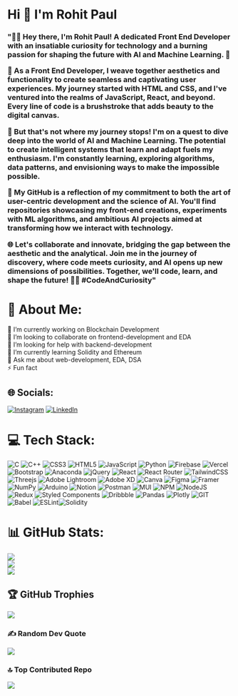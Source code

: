 

<h1>Hi 👋 I'm Rohit Paul</h1>
<h3> "👨‍💻 Hey there, I'm Rohit Paul! A dedicated Front End Developer with an insatiable curiosity for technology and a burning passion for shaping the future with AI and Machine Learning. 🚀


🎨 As a Front End Developer, I weave together aesthetics and functionality to create seamless and captivating user experiences. My journey started with HTML and CSS, and I've ventured into the realms of JavaScript, React, and beyond. Every line of code is a brushstroke that adds beauty to the digital canvas.

🤖 But that's not where my journey stops! I'm on a quest to dive deep into the world of AI and Machine Learning. The potential to create intelligent systems that learn and adapt fuels my enthusiasm. I'm constantly learning, exploring algorithms, data patterns, and envisioning ways to make the impossible possible.

🌟 My GitHub is a reflection of my commitment to both the art of user-centric development and the science of AI. You'll find repositories showcasing my front-end creations, experiments with ML algorithms, and ambitious AI projects aimed at transforming how we interact with technology.

🌐 Let's collaborate and innovate, bridging the gap between the aesthetic and the analytical. Join me in the journey of discovery, where code meets curiosity, and AI opens up new dimensions of possibilities. Together, we'll code, learn, and shape the future! 🤝✨ #CodeAndCuriosity" </h3>

# 💫 About Me:
🔭 I’m currently working on Blockchain Development<br>👯 I’m looking to collaborate on frontend-development and EDA<br>🤝 I’m looking for help with backend-development<br>🌱 I’m currently learning Solidity and Ethereum<br>💬 Ask me about web-development, EDA, DSA<br>⚡ Fun fact


## 🌐 Socials:
[![Instagram](https://img.shields.io/badge/Instagram-%23E4405F.svg?logo=Instagram&logoColor=white)](https://www.instagram.com/rohitpaul.jsx/) [![LinkedIn](https://img.shields.io/badge/LinkedIn-%230077B5.svg?logo=linkedin&logoColor=white)](https://www.linkedin.com/in/rohit-paul-bba868251/) 
# 💻 Tech Stack:
![C](https://img.shields.io/badge/c-%2300599C.svg?style=for-the-badge&logo=c&logoColor=white) ![C++](https://img.shields.io/badge/c++-%2300599C.svg?style=for-the-badge&logo=c%2B%2B&logoColor=white) ![CSS3](https://img.shields.io/badge/css3-%231572B6.svg?style=for-the-badge&logo=css3&logoColor=white) ![HTML5](https://img.shields.io/badge/html5-%23E34F26.svg?style=for-the-badge&logo=html5&logoColor=white) ![JavaScript](https://img.shields.io/badge/javascript-%23323330.svg?style=for-the-badge&logo=javascript&logoColor=%23F7DF1E) ![Python](https://img.shields.io/badge/python-3670A0?style=for-the-badge&logo=python&logoColor=ffdd54) ![Firebase](https://img.shields.io/badge/firebase-%23039BE5.svg?style=for-the-badge&logo=firebase) ![Vercel](https://img.shields.io/badge/vercel-%23000000.svg?style=for-the-badge&logo=vercel&logoColor=white) ![Bootstrap](https://img.shields.io/badge/bootstrap-%23563D7C.svg?style=for-the-badge&logo=bootstrap&logoColor=white) ![Anaconda](https://img.shields.io/badge/Anaconda-%2344A833.svg?style=for-the-badge&logo=anaconda&logoColor=white) ![jQuery](https://img.shields.io/badge/jquery-%230769AD.svg?style=for-the-badge&logo=jquery&logoColor=white) ![React](https://img.shields.io/badge/react-%2320232a.svg?style=for-the-badge&logo=react&logoColor=%2361DAFB) ![React Router](https://img.shields.io/badge/React_Router-CA4245?style=for-the-badge&logo=react-router&logoColor=white) ![TailwindCSS](https://img.shields.io/badge/tailwindcss-%2338B2AC.svg?style=for-the-badge&logo=tailwind-css&logoColor=white) ![Threejs](https://img.shields.io/badge/threejs-black?style=for-the-badge&logo=three.js&logoColor=white) ![Adobe Lightroom](https://img.shields.io/badge/Adobe%20Lightroom-31A8FF.svg?style=for-the-badge&logo=Adobe%20Lightroom&logoColor=white) ![Adobe XD](https://img.shields.io/badge/Adobe%20XD-470137?style=for-the-badge&logo=Adobe%20XD&logoColor=#FF61F6) ![Canva](https://img.shields.io/badge/Canva-%2300C4CC.svg?style=for-the-badge&logo=Canva&logoColor=white) 	![Figma](https://img.shields.io/badge/figma-%23F24E1E.svg?style=for-the-badge&logo=figma&logoColor=white) ![Framer](https://img.shields.io/badge/Framer-black?style=for-the-badge&logo=framer&logoColor=blue) ![NumPy](https://img.shields.io/badge/numpy-%23013243.svg?style=for-the-badge&logo=numpy&logoColor=white) ![Arduino](https://img.shields.io/badge/-Arduino-00979D?style=for-the-badge&logo=Arduino&logoColor=white) ![Notion](https://img.shields.io/badge/Notion-%23000000.svg?style=for-the-badge&logo=notion&logoColor=white) ![Postman](https://img.shields.io/badge/Postman-FF6C37?style=for-the-badge&logo=postman&logoColor=white)
![MUI](https://img.shields.io/badge/MUI-%230081CB.svg?style=for-the-badge&logo=material-ui&logoColor=white) ![NPM](https://img.shields.io/badge/NPM-%23000000.svg?style=for-the-badge&logo=npm&logoColor=white) ![NodeJS](https://img.shields.io/badge/node.js-6DA55F?style=for-the-badge&logo=node.js&logoColor=white) ![Redux](https://img.shields.io/badge/redux-%23593d88.svg?style=for-the-badge&logo=redux&logoColor=white) ![Styled Components](https://img.shields.io/badge/styled--components-DB7093?style=for-the-badge&logo=styled-components&logoColor=white) ![Dribbble](https://img.shields.io/badge/Dribbble-EA4C89?style=for-the-badge&logo=dribbble&logoColor=white) ![Pandas](https://img.shields.io/badge/pandas-%23150458.svg?style=for-the-badge&logo=pandas&logoColor=white) ![Plotly](https://img.shields.io/badge/Plotly-%233F4F75.svg?style=for-the-badge&logo=plotly&logoColor=white) ![GIT](https://img.shields.io/badge/Git-fc6d26?style=for-the-badge&logo=git&logoColor=white) ![Babel](https://img.shields.io/badge/Babel-F9DC3e?style=for-the-badge&logo=babel&logoColor=black) ![ESLint](https://img.shields.io/badge/ESLint-4B3263?style=for-the-badge&logo=eslint&logoColor=white)![Solidity](https://img.shields.io/badge/Solidity-%23363636.svg?style=for-the-badge&logo=solidity&logoColor=white)
# 📊 GitHub Stats:
![](https://github-readme-stats.vercel.app/api?username=rohitcodism&theme=blue-green&hide_border=false&include_all_commits=true&count_private=true)<br/>
![](https://github-readme-streak-stats.herokuapp.com/?user=rohitcodism&theme=blue-green&hide_border=false)<br/>
![](https://github-readme-stats.vercel.app/api/top-langs/?username=rohitcodism&theme=blue-green&hide_border=false&include_all_commits=true&count_private=true&layout=compact)

## 🏆 GitHub Trophies
![](https://github-profile-trophy.vercel.app/?username=rohitcodism&theme=radical&no-frame=false&no-bg=true&margin-w=4)

### ✍️ Random Dev Quote
![](https://quotes-github-readme.vercel.app/api?type=horizontal&theme=radical)

### 🔝 Top Contributed Repo
![](https://github-contributor-stats.vercel.app/api?username=rohitcodism&limit=5&theme=dark&combine_all_yearly_contributions=true)
